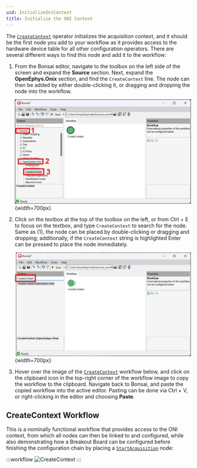 ```yaml
---
uid: InitializeOniContext
title: Initialize the ONI Context
---
```


The [`CreateContext`](xref:OpenEphys.Onix1.CreateContext) operator initializes the acquisition context, and it should be the first node you add to your workflow as it provides access to the hardware device table for all other configuration operators. There are several different ways to find this node and add it to the workflow:

1. From the Bonsai editor, navigate to the toolbox on the left side of the screen and expand the **Source** section. Next, expand the **OpenEphys.Onix** section, and find the `CreateContext` line. The node can then be added by either double-clicking it, or dragging and dropping the node into the workflow.

    ![Search for CreateContext node manually](../../images/bonsai-editor-place-create-context-manually.png){width=700px}

2. Click on the textbox at the top of the toolbox on the left, or from Ctrl + E to focus on the textbox, and type `CreateContext` to search for the node. Same as (1), the node can be placed by double-clicking or dragging and dropping; additionally, if the `CreateContext` string is highlighted Enter can be pressed to place the node immediately.

    ![Search for CreateContext node from textbox](../../images/bonsai-editor-place-create-context-search.png){width=700px}

3. Hover over the image of the [`CreateContext`](xref:OpenEphys.Onix1.CreateContext) workflow below, and click on the clipboard icon in the top-right corner of the workflow image to copy the workflow to the clipboard. Navigate back to Bonsai, and paste the copied workflow into the active editor. Pasting can be done via Ctrl + V, or right-clicking in the editor and choosing **Paste**.

## CreateContext Workflow

This is a nominally functional workflow that provides access to the ONI context, from which all nodes can then be linked to and configured, while also demonstrating how a Breakout Board can be configured before finishing the configuration chain by placing a [`StartAcquisition`](xref:OpenEphys.Onix1.StartAcquisition) node:

:::workflow 
![CreateContext](../../workflows/operators/ConfigureBreakoutBoard.bonsai)
:::
